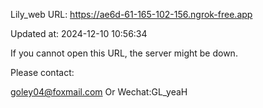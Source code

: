Lily_web URL: https://ae6d-61-165-102-156.ngrok-free.app

Updated at: 2024-12-10 10:56:34

If you cannot open this URL, the server might be down.

Please contact: 

goley04@foxmail.com Or Wechat:GL_yeaH